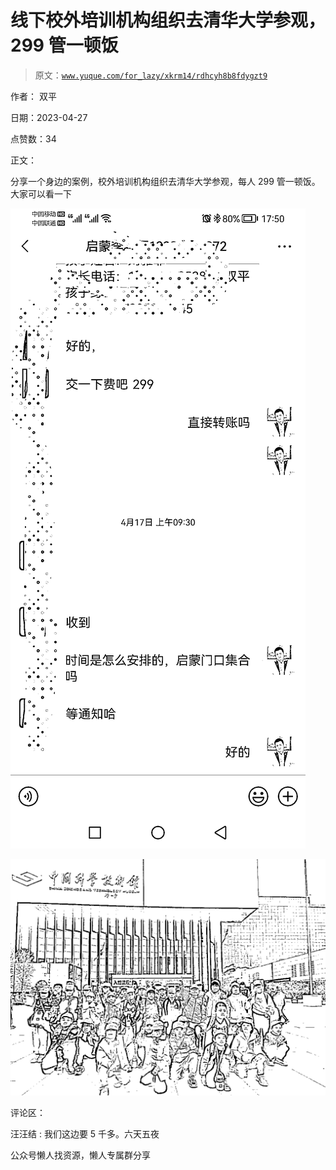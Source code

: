 # 线下校外培训机构组织去清华大学参观，299 管一顿饭

> 原文：[`www.yuque.com/for_lazy/xkrm14/rdhcyh8b8fdygzt9`](https://www.yuque.com/for_lazy/xkrm14/rdhcyh8b8fdygzt9)



作者： 双平



日期：2023-04-27



点赞数：34

<ne-hole id="u1360ffb7" data-lake-id="u1360ffb7">

正文：



分享一个身边的案例，校外培训机构组织去清华大学参观，每人 299 管一顿饭。大家可以看一下



![](img/e1b04b3a3146074ea78ae070d8aad4f8.png)



![](img/ac6a3b1fce76f69955a3bdd462d7d482.png)

<ne-hole id="ue6d21416" data-lake-id="ue6d21416">

评论区：



汪汪结 : 我们这边要 5 千多。六天五夜

<ne-hole id="ud45972b2" data-lake-id="ud45972b2">

公众号懒人找资源，懒人专属群分享

</ne-hole></ne-hole></ne-hole>